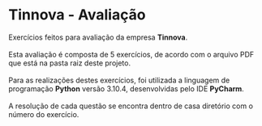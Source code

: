 # Tinnova - Avaliação
Exercícios feitos para avaliação da empresa **Tinnova**.
<br><br>
Esta avaliação é composta de 5 exercícios, de acordo com o arquivo PDF que está na pasta raiz deste projeto.
<br><br>
Para as realizações destes exercícios, foi utilizada a linguagem de programação **Python** versão 3.10.4, desenvolvidas pelo IDE **PyCharm**.
<br><br>
A resolução de cada questão se encontra dentro de casa diretório com o número do exercício.
